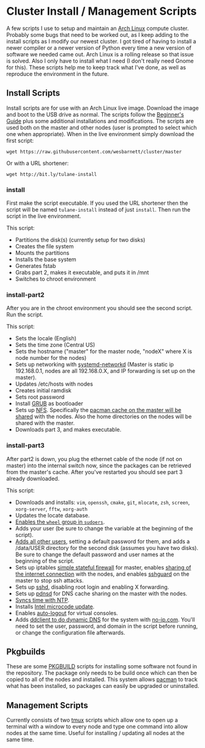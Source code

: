 # Cluster Install / Management Scripts

A few scripts I use to setup and maintain an [Arch
Linux](https://www.archlinux.org/) compute cluster.
Probably some bugs that need to be worked out, as I keep adding to the install
scripts as I modify our newest cluster. I got tired of having to install a newer
compiler or a newer version of Python every time a new version of software we
needed came out. Arch Linux is a rolling release so that issue is solved. Also I
only have to install what I need (I don't really need Gnome for this). These
scripts help me to keep track what I've done, as well as reproduce the
environment in the future.

## Install Scripts

Install scripts are for use with an Arch Linux live image. Download the image
and boot to the USB drive as normal. The scripts follow the [Beginner's
Guide](https://wiki.archlinux.org/index.php/Beginners'_guide)
plus some additional installations and modifications. The scripts are used both
on the master and other nodes (user is prompted to select which one when
appropriate). When in the live environment simply
download the first script:

    wget https://raw.githubusercontent.com/wesbarnett/cluster/master

Or with a URL shortener:

    wget http://bit.ly/tulane-install

### install

First make the script executable. If you used the URL shortener then the script
will be named `tulane-install` instead of just `install`. Then run the script in
the live environment.

This script:

* Partitions the disk(s) (currently setup for two disks)
* Creates the file system
* Mounts the partitions
* Installs the base system
* Generates fstab
* Grabs part 2, makes it executable, and puts it in /mnt
* Switches to chroot environment

### install-part2

After you are in the chroot environment you should see the second script. Run
the script.

This script:

* Sets the locale (English)
* Sets the time zone (Central US)
* Sets the hostname ("master" for the master node, "nodeX" where X is node
  number for the nodes)
* Sets up networking with
  [systemd-networkd](https://wiki.archlinux.org/index.php/Systemd-networkd) (Master is static ip 192.168.0.1,
  nodes are all 192.168.0.X, and IP forwarding is set up on the master).
* Updates /etc/hosts with nodes
* Creates initial ramdisk
* Sets root password
* Install [GRUB](https://wiki.archlinux.org/index.php/GRUB) as bootloader
* Sets up [NFS](https://wiki.archlinux.org/index.php/NFS). Specifically the
  [pacman cache on the master will be
shared](https://wiki.archlinux.org/index.php/Pacman_tips#Network_shared_pacman_cache)
with the nodes. Also the home directories on the nodes will be shared with the
master.
* Downloads part 3, and makes executable.

### install-part3

After part2 is down, you plug the ethernet cable of the node (if not on master)
into the internal switch now, since the packages can be retrieved from the
master's cache. After you've restarted you should see part 3 already downloaded.

This script:

* Downloads and installs: `vim`, `openssh`, `cmake`, `git`, `mlocate`, `zsh`, `screen`,
  `xorg-server`, `fftw`, `xorg-auth`
* Updates the locate database.
* [Enables the `wheel` group in
  `sudoers`](https://wiki.archlinux.org/index.php/Sudo).
* Adds your user (be sure to change the variable at the beginning of the
  script).
* [Adds all other
  users](https://wiki.archlinux.org/index.php/Users_and_groups#Example_adding_a_user),
setting a default password for them, and adds a /data/USER directory for the
second disk (assumes you have two disks). Be sure
to change the default password and user names at the beginning of the script.
* Sets up iptables [simple stateful
  firewall](https://wiki.archlinux.org/index.php/Simple_stateful_firewall) for master, enables [sharing of the
  internet connection](https://wiki.archlinux.org/index.php/Internet_sharing) with the nodes, and enables [sshguard](https://wiki.archlinux.org/index.php/Sshguard) on the master to stop ssh attacks.
* Sets up [sshd](https://wiki.archlinux.org/index.php/Secure_Shell), disabling
  root login and enabling X forwarding.
* Sets up [pdnsd](https://wiki.archlinux.org/index.php/Pdnsd) for DNS cache
  sharing on the master with the nodes.
* [Syncs time with
  NTP](https://wiki.archlinux.org/index.php/Time#Time_synchronization).
* Installs [Intel microcode
  update](https://wiki.archlinux.org/index.php/Microcode).
* Enables
  [auto-logout](https://wiki.archlinux.org/index.php/Security#Automatic_logout) for virtual consoles.
* Adds [ddclient to do dynamic
  DNS](https://wiki.archlinux.org/index.php/Dynamic_DNS) for the system with
  [no-ip.com](azathoth.ddns.net). You'll need to
  set the user, password, and domain in the script before running, or change the
configuration file afterwards.

## Pkgbuilds

These are some [PKGBUILD](https://wiki.archlinux.org/index.php/PKGBUILD) scripts
for installing some software not found in the repository. The package only needs
to be build once which can then be copied to
all of the nodes and installed. This system allows
[pacman](https://wiki.archlinux.org/index.php/Pacman) to track what has been
installed, so packages can easily be upgraded or uninstalled.

## Management Scripts

Currently consists of two [tmux](https://wiki.archlinux.org/index.php/Tmux)
scripts which allow one to open up a terminal with a window to every node and
type one command into allow nodes at the same
time. Useful for installing / updating all nodes at the same time.
